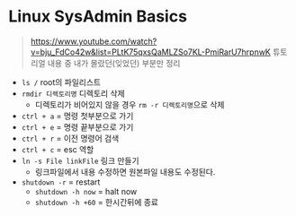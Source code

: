 # Linux SysAdmin Basics
>https://www.youtube.com/watch?v=bju_FdCo42w&list=PLtK75qxsQaMLZSo7KL-PmiRarU7hrpnwK
>튜토리얼 내용 중 내가 몰랐던(잊었던) 부분만 정리

- `ls /`  root의 파일리스트
- `rmdir 디렉토리명` 디렉토리 삭제
  - 디렉토리가 비어있지 않을 경우 `rm -r 디렉토리명`으로 삭제
- `ctrl + a` = 명령 첫부분으로 가기
- `ctrl + e` = 명령 끝부분으로 가기
- `ctrl + r` = 이전 명령어 검색
- `ctrl + c` = esc 역할
- `ln -s File linkFile` 링크 만들기
  - 링크파일에서 내용 수정하면 원본파일 내용도 수정된다.
- `shutdown -r` = restart
  - `shutdown -h now` = halt now
  - `shutdown -h +60` = 한시간뒤에 종료
